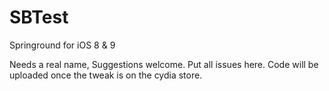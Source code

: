 # SBTest
Springround for iOS 8 &amp; 9

Needs a real name, Suggestions welcome. Put all issues here. Code will be uploaded once the tweak is on the cydia store.
